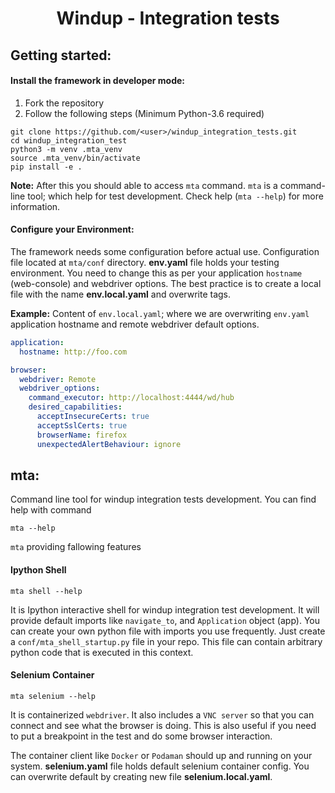 <h1 align="center"> Windup - Integration tests </h1>

## Getting started:
#### Install the framework in developer mode:
1. Fork the repository
2. Follow the following steps (Minimum Python-3.6 required)

```shell
git clone https://github.com/<user>/windup_integration_tests.git
cd windup_integration_test
python3 -m venv .mta_venv
source .mta_venv/bin/activate
pip install -e .
```

**Note:** After this you should able to access `mta` command. `mta` is a command-line tool;
which help for test development. Check help (`mta --help`) for more information.

#### Configure your Environment:
The framework needs some configuration before actual use. Configuration file located at `mta/conf` directory.
**env.yaml** file holds your testing environment.
You need to change this as per your application `hostname` (web-console) and webdriver options.
The best practice is to create a local file with the name **env.local.yaml** and overwrite tags.


**Example:** Content of `env.local.yaml`; where we are overwriting `env.yaml` application hostname and
remote webdriver default options.

```yaml
application:
  hostname: http://foo.com

browser:
  webdriver: Remote
  webdriver_options:
    command_executor: http://localhost:4444/wd/hub
    desired_capabilities:
      acceptInsecureCerts: true
      acceptSslCerts: true
      browserName: firefox
      unexpectedAlertBehaviour: ignore
```

## mta:
Command line tool for windup integration tests development. You can find help with command
```shell
mta --help
```

`mta` providing fallowing features

#### Ipython Shell
```shell
mta shell --help
```
It is Ipython interactive shell for windup integration test development.
It will provide default imports like `navigate_to`, and `Application` object (app).
You can create your own python file with imports you use frequently.
Just create a `conf/mta_shell_startup.py` file in your repo.
This file can contain arbitrary python code that is executed in this context.

#### Selenium Container
```shell
mta selenium --help
```
It is containerized `webdriver`. It also includes a `VNC server` so that you can connect
and see what the browser is doing. This is also useful if you need to put a breakpoint in the test
and do some browser interaction.

The container client like `Docker` or `Podaman` should up and running on your system.
**selenium.yaml** file holds default selenium container config.
You can overwrite default by creating new file **selenium.local.yaml**.
